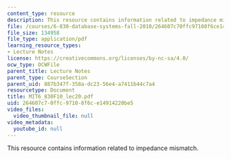 ```yaml
---
content_type: resource
description: This resource contains information related to impedance mismatch.
file: /courses/6-830-database-systems-fall-2010/264607c70ffc97108f6ce14914220be5_MIT6_830F10_lec20.pdf
file_size: 134958
file_type: application/pdf
learning_resource_types:
- Lecture Notes
license: https://creativecommons.org/licenses/by-nc-sa/4.0/
ocw_type: OCWFile
parent_title: Lecture Notes
parent_type: CourseSection
parent_uid: 887b347f-358a-dc23-56e4-a7411b44c7a4
resourcetype: Document
title: MIT6_830F10_lec20.pdf
uid: 264607c7-0ffc-9710-8f6c-e14914220be5
video_files:
  video_thumbnail_file: null
video_metadata:
  youtube_id: null
---
```

This resource contains information related to impedance mismatch.
